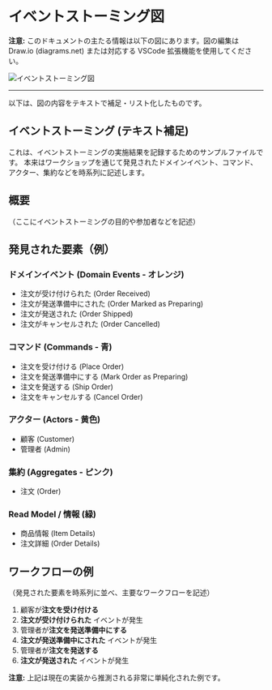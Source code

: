 # イベントストーミング図

**注意:** このドキュメントの主たる情報は以下の図にあります。図の編集は Draw.io (diagrams.net) または対応する VSCode 拡張機能を使用してください。

![イベントストーミング図](イベントストーミング.drawio.svg)

---

以下は、図の内容をテキストで補足・リスト化したものです。

## イベントストーミング (テキスト補足)

これは、イベントストーミングの実施結果を記録するためのサンプルファイルです。
本来はワークショップを通じて発見されたドメインイベント、コマンド、アクター、集約などを時系列に記述します。

## 概要

（ここにイベントストーミングの目的や参加者などを記述）

## 発見された要素（例）

### ドメインイベント (Domain Events - オレンジ)

*   注文が受け付けられた (Order Received)
*   注文が発送準備中にされた (Order Marked as Preparing)
*   注文が発送された (Order Shipped)
*   注文がキャンセルされた (Order Cancelled)

### コマンド (Commands - 青)

*   注文を受け付ける (Place Order)
*   注文を発送準備中にする (Mark Order as Preparing)
*   注文を発送する (Ship Order)
*   注文をキャンセルする (Cancel Order)

### アクター (Actors - 黄色)

*   顧客 (Customer)
*   管理者 (Admin)

### 集約 (Aggregates - ピンク)

*   注文 (Order)

### Read Model / 情報 (緑)

*   商品情報 (Item Details)
*   注文詳細 (Order Details)

## ワークフローの例

（発見された要素を時系列に並べ、主要なワークフローを記述）

1.  顧客が**注文を受け付ける**
2.  **注文が受け付けられた** イベントが発生
3.  管理者が**注文を発送準備中にする**
4.  **注文が発送準備中にされた** イベントが発生
5.  管理者が**注文を発送する**
6.  **注文が発送された** イベントが発生

**注意:** 上記は現在の実装から推測される非常に単純化された例です。
